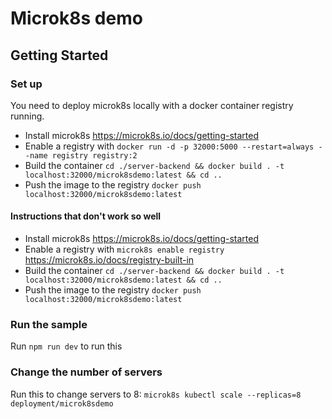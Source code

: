 # Microk8s demo

## Getting Started

### Set up

You need to deploy microk8s locally with a docker container registry running.

- Install microk8s https://microk8s.io/docs/getting-started
- Enable a registry with `docker run -d -p 32000:5000 --restart=always --name registry registry:2`
- Build the container `cd ./server-backend && docker build . -t localhost:32000/microk8sdemo:latest && cd ..`
- Push the image to the registry `docker push localhost:32000/microk8sdemo:latest` 

#### Instructions that don't work so well
- Install microk8s https://microk8s.io/docs/getting-started
- Enable a registry with `microk8s enable registry` https://microk8s.io/docs/registry-built-in
- Build the container `cd ./server-backend && docker build . -t localhost:32000/microk8sdemo:latest && cd ..`
- Push the image to the registry `docker push localhost:32000/microk8sdemo:latest` 

### Run the sample

Run `npm run dev` to run this

### Change the number of servers

Run this to change servers to 8: `microk8s kubectl scale --replicas=8 deployment/microk8sdemo`